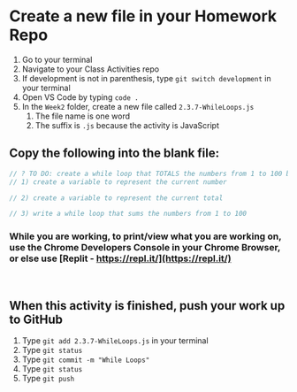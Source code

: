 # Create a new file in your Homework Repo

1. Go to your terminal
2. Navigate to your Class Activities repo
3. If development is not in parenthesis, type `git switch development` in your terminal
4. Open VS Code by typing `code .`
5. In the `Week2` folder, create a new file called `2.3.7-WhileLoops.js`
   1. The file name is one word
   2. The suffix is `.js` because the activity is JavaScript

## Copy the following into the blank file:

```javascript
// ? TO DO: create a while loop that TOTALS the numbers from 1 to 100 by following these steps...
// 1) create a variable to represent the current number

// 2) create a variable to represent the current total

// 3) write a while loop that sums the numbers from 1 to 100
```

### While you are working, to print/view what you are working on, use the Chrome Developers Console in your Chrome Browser, or else use [Replit - https://repl.it/](https://repl.it/)

<br>

## When this activity is finished, push your work up to GitHub

1. Type `git add 2.3.7-WhileLoops.js` in your terminal
2. Type `git status`
3. Type `git commit -m "While Loops"`
4. Type `git status`
5. Type `git push`
